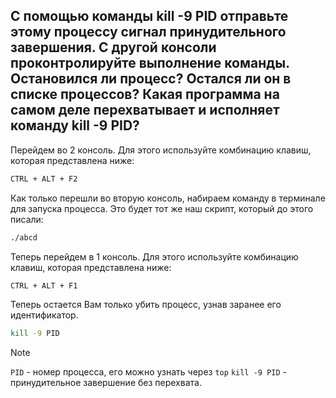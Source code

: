 ## С помощью команды kill -9 PID отправьте этому процессу сигнал принудительного завершения. С другой консоли проконтролируйте выполнение команды. Остановился ли процесс? Остался ли он в списке процессов? Какая программа на самом деле перехватывает и исполняет команду kill -9 PID?

Перейдем во 2 консоль. Для этого используйте комбинацию клавиш, которая представлена ниже: 

```bash
CTRL + ALT + F2
```

Как только перешли во вторую консоль, набираем команду в терминале для запуска процесса. 
Это будет тот же наш скрипт, который до этого писали: 

```bash
./abcd
```

Теперь перейдем в 1 консоль. Для этого используйте комбинацию клавиш, которая представлена ниже: 

```bash
CTRL + ALT + F1
```

Теперь остается Вам только убить процесс, узнав заранее его идентификатор. 

```bash
kill -9 PID
```

> [!NOTE]
> `PID` - номер процесса, его можно узнать через `top`
> `kill -9 PID` - принудительное завершение без перехвата.


